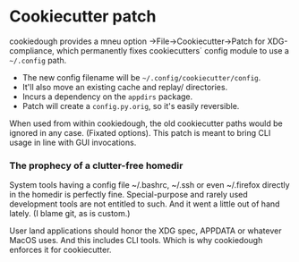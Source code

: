 # Cookiecutter patch

cookiedough provides a mneu option →File→Cookiecutter→Patch for XDG-compliance,
which permanently fixes cookiecutters´ config module to use a `~/.config` path.

 * The new config filename will be `~/.config/cookiecutter/config`.
 * It'll also move an existing cache and replay/ directories.
 * Incurs a dependency on the `appdirs` package.
 * Patch will create a `config.py.orig`, so it's easily reversible.

When used from within cookiedough, the old cookiecutter paths would be ignored
in any case. (Fixated options). This patch is meant to bring CLI usage in line
with GUI invocations.


### The prophecy of a clutter-free homedir

System tools having a config file ~/.bashrc, ~/.ssh or even ~/.firefox directly
in the homedir is perfectly fine. Special-purpose and rarely used development 
tools are not entitled to such. And it went a little out of hand lately. (I blame
git, as is custom.)

User land applications should honor the XDG spec, APPDATA or whatever MacOS uses.
And this includes CLI tools. Which is why cookiedough enforces it for cookiecutter.
